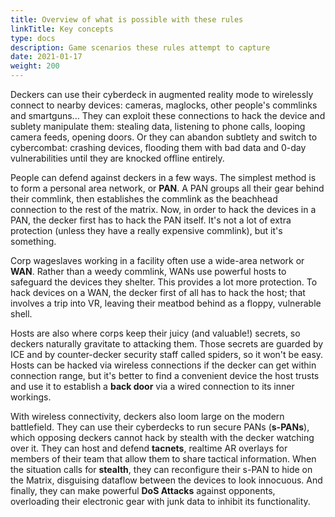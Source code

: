 ```yaml
---
title: Overview of what is possible with these rules
linkTitle: Key concepts
type: docs
description: Game scenarios these rules attempt to capture
date: 2021-01-17
weight: 200
---
```


Deckers can use their cyberdeck in augmented reality mode to wirelessly connect to nearby devices: cameras, maglocks, other people's commlinks and smartguns... They can exploit these connections to hack the device and sublety manipulate them: stealing data, listening to phone calls, looping camera feeds, opening doors. Or they can abandon subtlety and switch to cybercombat: crashing devices, flooding them with bad data and 0-day vulnerabilities until they are knocked offline entirely.

People can defend against deckers in a few ways. The simplest method is to form a personal area network, or **PAN**. A PAN groups all their gear behind their commlink, then establishes the commlink as the beachhead connection to the rest of the matrix. Now, in order to hack the devices in a PAN, the decker first has to hack the PAN itself. It's not a lot of extra protection (unless they have a really expensive commlink), but it's something.

Corp wageslaves working in a facility often use a wide-area network or **WAN**. Rather than a weedy commlink, WANs use powerful hosts to safeguard the devices they shelter. This provides a lot more protection. To hack devices on a WAN, the decker first of all has to hack the host; that involves a trip into VR, leaving their meatbod behind as a floppy, vulnerable shell. 

Hosts are also where corps keep their juicy (and valuable!) secrets, so deckers naturally gravitate to attacking them. Those secrets are guarded by ICE and by counter-decker security staff called spiders, so it won't be easy. Hosts can be hacked via wireless connections if the decker can get within connection range, but it's better to find a convenient device the host trusts and use it to establish a **back door** via a wired connection to its inner workings.

With wireless connectivity, deckers also loom large on the modern battlefield. They can use their cyberdecks to run secure PANs (**s-PANs**), which opposing deckers cannot hack by stealth with the decker watching over it. They can host and defend **tacnets**, realtime AR overlays for members of their team that allow them to share tactical information. When the situation calls for **stealth**, they can reconfigure their s-PAN to hide on the Matrix, disguising dataflow between the devices to look innocuous. And finally, they can make powerful **DoS Attacks** against opponents, overloading their electronic gear with junk data to inhibit its functionality.